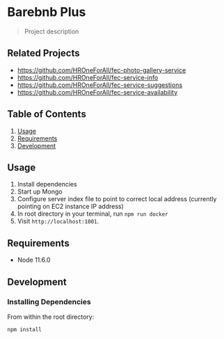 # Barebnb Plus

> Project description

## Related Projects

  - https://github.com/HROneForAll/fec-photo-gallery-service
  - https://github.com/HROneForAll/fec-service-info
  - https://github.com/HROneForAll/fec-service-suggestions
  - https://github.com/HROneForAll/fec-service-availability

## Table of Contents

1. [Usage](#Usage)
2. [Requirements](#requirements)
3. [Development](#development)

## Usage

1. Install dependencies
2. Start up Mongo
3. Configure server index file to point to correct local address (currently pointing on EC2 instance IP address)
4. In root directory in your terminal, run ```npm run docker```
5. Visit `http://localhost:1001`.

## Requirements

- Node 11.6.0

## Development

### Installing Dependencies

From within the root directory:

```
npm install
```


